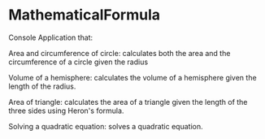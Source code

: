 # MathematicalFormula
Console Application that:

Area and circumference of circle:
calculates both the area and the circumference of a circle given the radius 

Volume of a hemisphere:
calculates the volume of a hemisphere given the length of the radius.

Area of triangle:
calculates the area of a triangle given the length of the three sides using Heron's formula.

Solving a quadratic equation:
solves a quadratic equation.
